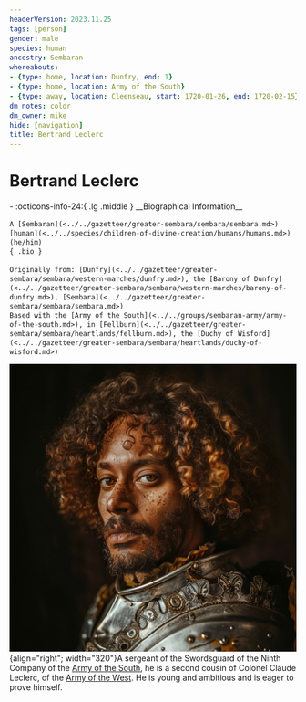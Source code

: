 ```yaml
---
headerVersion: 2023.11.25
tags: [person]
gender: male
species: human
ancestry: Sembaran
whereabouts:
- {type: home, location: Dunfry, end: 1}
- {type: home, location: Army of the South}
- {type: away, location: Cleenseau, start: 1720-01-26, end: 1720-02-15}
dm_notes: color
dm_owner: mike
hide: [navigation]
title: Bertrand Leclerc
---
```

# Bertrand Leclerc
<div class="grid cards ext-narrow-margin ext-one-column" markdown>
- :octicons-info-24:{ .lg .middle } __Biographical Information__

    A [Sembaran](<../../gazetteer/greater-sembara/sembara/sembara.md>) [human](<../../species/children-of-divine-creation/humans/humans.md>) (he/him)  
    { .bio }

    Originally from: [Dunfry](<../../gazetteer/greater-sembara/sembara/western-marches/dunfry.md>), the [Barony of Dunfry](<../../gazetteer/greater-sembara/sembara/western-marches/barony-of-dunfry.md>), [Sembara](<../../gazetteer/greater-sembara/sembara/sembara.md>)
    Based with the [Army of the South](<../../groups/sembaran-army/army-of-the-south.md>), in [Fellburn](<../../gazetteer/greater-sembara/sembara/heartlands/fellburn.md>), the [Duchy of Wisford](<../../gazetteer/greater-sembara/sembara/heartlands/duchy-of-wisford.md>)
</div>


![Bertrand Leclerc](../../assets/bertrand-leclerc.jpg){align="right"; width="320"}A sergeant of the Swordsguard of the Ninth Company of the [Army of the South](<../../groups/sembaran-army/army-of-the-south.md>), he is a second cousin of Colonel Claude Leclerc, of the [Army of the West](<../../groups/sembaran-army/army-of-the-west.md>). He is young and ambitious and is eager to prove himself.